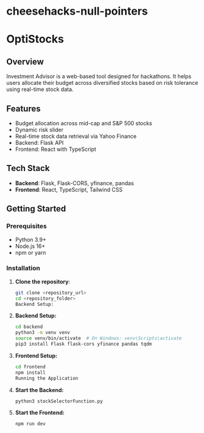# cheesehacks-null-pointers
# OptiStocks

## Overview

Investment Advisor is a web-based tool designed for hackathons. It helps users allocate their budget across diversified stocks based on risk tolerance using real-time stock data.

## Features

- Budget allocation across mid-cap and S&P 500 stocks
- Dynamic risk slider
- Real-time stock data retrieval via Yahoo Finance
- Backend: Flask API
- Frontend: React with TypeScript

## Tech Stack

- **Backend**: Flask, Flask-CORS, yfinance, pandas
- **Frontend**: React, TypeScript, Tailwind CSS

## Getting Started

### Prerequisites

- Python 3.9+
- Node.js 16+
- npm or yarn

### Installation

1. **Clone the repository**:
   ```bash
   git clone <repository_url>
   cd <repository_folder>
   Backend Setup:

2. **Backend Setup:**
   ```bash
   cd backend
   python3 -m venv venv
   source venv/bin/activate  # On Windows: venv\Scripts\activate
   pip3 install Flask flask-cors yfinance pandas tqdm
3. **Frontend Setup:**
   ```bash
   cd frontend
   npm install
   Running the Application
4. **Start the Backend:**
   ```bash
   python3 stockSelectorFunction.py
5. **Start the Frontend:**
   ```bash
   npm run dev
